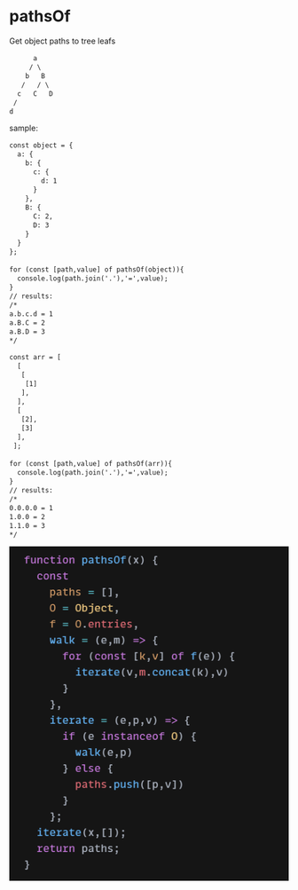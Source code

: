 # pathsOf
Get object paths to tree leafs

```
      a
     / \
    b   B
   /   / \
  c   C   D
 /
d

```
sample:
```
const object = {
  a: {
    b: {
      c: {
        d: 1
      }
    },
    B: {
      C: 2,
      D: 3
    }
  }
};

for (const [path,value] of pathsOf(object)){
  console.log(path.join('.'),'=',value);
}
// results:
/*
a.b.c.d = 1
a.B.C = 2
a.B.D = 3
*/
```

```
const arr = [
  [
   [
    [1]
   ],
  ],
  [
   [2],
   [3]
  ],
 ];

for (const [path,value] of pathsOf(arr)){
  console.log(path.join('.'),'=',value);
}
// results:
/*
0.0.0.0 = 1
1.0.0 = 2
1.1.0 = 3
*/
```
![pathsOf](/images/pathsOf.png)
